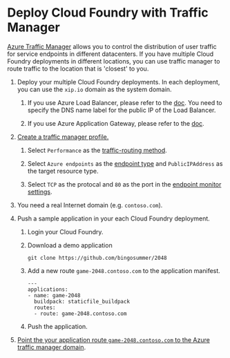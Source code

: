 # Deploy Cloud Foundry with Traffic Manager

[Azure Traffic Manager](https://docs.microsoft.com/en-us/azure/traffic-manager/traffic-manager-overview) allows you to control the distribution of user traffic for service endpoints in different datacenters. If you have multiple Cloud Foundry deployments in different locations, you can use traffic manager to route traffic to the location that is 'closest' to you.

1. Deploy your multiple Cloud Foundry deployments. In each deployment, you can use the `xip.io` domain as the system domain.

    1. If you use Azure Load Balancer, please refer to the [doc](../../get-started/via-arm-templates/deploy-bosh-via-arm-templates.md). You need to specify the DNS name label for the public IP of the Load Balancer.

    1. If you use Azure Application Gateway, please refer to the [doc](../application-gateway/).

1. [Create a traffic manager profile.](https://docs.microsoft.com/en-us/azure/traffic-manager/traffic-manager-create-profile)

    1. Select `Performance` as the [traffic-routing method](https://docs.microsoft.com/en-us/azure/traffic-manager/traffic-manager-routing-methods#a-name--performanceaperformance-traffic-routing-method).

    1. Select `Azure endpoints` as the [endpoint type](https://docs.microsoft.com/en-us/azure/traffic-manager/traffic-manager-endpoint-types#azure-endpoints) and `PublicIPAddress` as the target resource type.

    1. Select `TCP` as the protocal and `80` as the port in the [endpoint monitor settings](https://docs.microsoft.com/en-us/azure/traffic-manager/traffic-manager-monitoring#configure-endpoint-monitoring).

1. You need a real Internet domain (e.g. `contoso.com`).

1. Push a sample application in your each Cloud Foundry deployment.

    1. Login your Cloud Foundry.

    1. Download a demo application

        ```
        git clone https://github.com/bingosummer/2048
        ```

    1. Add a new route `game-2048.contoso.com` to the application manifest.

        ```
        ---
        applications:
        - name: game-2048
          buildpack: staticfile_buildpack
          routes:
          - route: game-2048.contoso.com
        ```

    1. Push the application.

1. [Point the your application route `game-2048.contoso.com` to the Azure traffic manager domain](https://docs.microsoft.com/en-us/azure/traffic-manager/traffic-manager-point-internet-domain).
